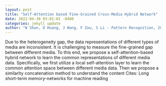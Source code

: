```yaml
--- 
layout: post 
title: "Self-Attention based Fine-Grained Cross-Media Hybrid Network" 
date: 2022-04-30 03:01:01 -0400 
categories: jekyll update 
author: "W Shan, D Huang, J Wang, F Zou, S Li - Pattern Recognition, 2022" 
--- 
```

Due to the heterogeneity gap, the data representations of different types of media are inconsistent. It is challenging to measure the fine-grained gap between different media. To this end, we propose a self-attention-based hybrid network to learn the common representations of different media data. Specifically, we first utilize a local self-attention layer to learn the common attention space between different media data. Then we propose a similarity concatenation method to understand the content Cites: Long short-term memory-networks for machine reading